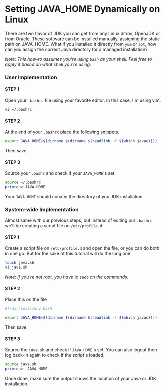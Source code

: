 # Setting JAVA_HOME Dynamically on Linux

There are two flavor of JDK you can get from any Linux ditros, OpenJDK or from Oracle. These software can be installed manually, assigning the static path on JAVA_HOME. What if you installed it directly from `yum` or `apt`, how can you assign the correct Java directory for a managed installation?

_Note: This how-to assumes you're using `bash` as your shell. Feel free to apply it based on what shell you're using._

### User Implementation

#### STEP 1

Open your `.bashrc` file using your favorite editor. In this case, I'm using vim.

```bash
vi ~/.bashrc
```

#### STEP 2

At the end of your `.bashrc` place the following snippets.

```bash
export JAVA_HOME=$(dirname $(dirname $(readlink -f $(which javac))))
```

Then save.

#### STEP 3

Source your `.bashr` and check if your `JAVA_HOME`'s set.

```bash
source ~/.bashrc
printenv JAVA_HOME
```

Your `JAVA_HOME` should conatin the directory of you JDK installation.

### System-wide Implementation 

Almost same with our previous steps, but instead of editing our `.bashrc` we'll be creating a script file on `/etc/profile.d`

#### STEP 1

Create a script file on `/etc/profile.d` and open the file, or you can do both in one go. But for the sake of this tutorial will do the long one.

```bash
touch java.sh
vi java.sh
```

_Note: If you're not root, you have to `sudo` on the commands._

#### STEP 2

Place this on the file

```bash
#!/usr/local/env bash

export JAVA_HOME=$(dirname $(dirname $(readlink -f $(which javac))))
```

Then save.

#### STEP 3

Source the `java.sh` and check if `JAVA_HOME`'s set. You can also logout then log back-in again to check if the script's loaded.

```bash
source java.sh
printenv  JAVA_HOME
```

Once done, make sure the output shows the location of your Java or JDK installation.
